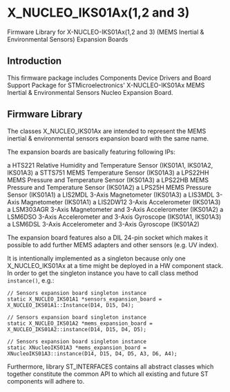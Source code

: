 # X_NUCLEO_IKS01Ax(1,2 and 3)

Firmware Library for X-NUCLEO-IKS01Ax(1,2 and 3) (MEMS Inertial & Environmental Sensors) Expansion Boards

## Introduction

This firmware package includes Components Device Drivers and Board Support Package for STMicroelectronics' X-NUCLEO-IKS01Ax MEMS Inertial & Environmental Sensors Nucleo Expansion Board.

## Firmware Library
The classes X_NUCLEO_IKS01Ax are intended to represent the MEMS inertial & environmental sensors expansion board with the same name.

The expansion boards are basically featuring following IPs:

a HTS221 Relative Humidity and Temperature Sensor (IKS01A1, IKS01A2, IKS01A3)
a STTS751 MEMS Temperature Sensor (IKS01A3)
a LPS22HH MEMS Pressure and Temperature Sensor (IKS01A3)
a LPS22HB MEMS Pressure and Temperature Sensor (IKS01A2)
a LPS25H MEMS Pressure Sensor (IKS01A1)
a LIS2MDL 3-Axis Magnetometer (IKS01A3)
a LIS3MDL 3-Axis Magnetometer (IKS01A1)
a LIS2DW12 3-Axis Accelerometer (IKS01A3)
a LSM303AGR 3-Axis Magnetometer and 3-Axis Accelerometer (IKS01A2)
a LSM6DSO 3-Axis Accelerometer and 3-Axis Gyroscope (IKS01A1, IKS01A3)
a LSM6DSL 3-Axis Accelerometer and 3-Axis Gyroscope (IKS01A2)


The expansion board features also a DIL 24-pin socket which makes it possible to add further MEMS adapters and other sensors (e.g. UV index).

It is intentionally implemented as a singleton because only one X_NUCLEO_IKS01Ax at a time might be deployed in a HW component stack. In order to get the singleton instance you have to call class method `instance()`, e.g.:

```
// Sensors expansion board singleton instance
static X_NUCLEO_IKS01A1 *sensors_expansion_board = X_NUCLEO_IKS01A1::Instance(D14, D15, D4);
```

```
// Sensors expansion board singleton instance
static X_NUCLEO_IKS01A2 *mems_expansion_board = X_NUCLEO_IKS01A2::instance(D14, D15, D4, D5);
```

```
// Sensors expansion board singleton instance
static XNucleoIKS01A3 *mems_expansion_board = XNucleoIKS01A3::instance(D14, D15, D4, D5, A3, D6, A4);
```

Furthermore, library ST_INTERFACES contains all abstract classes which together constitute the common API to which all existing and future ST components will adhere to.